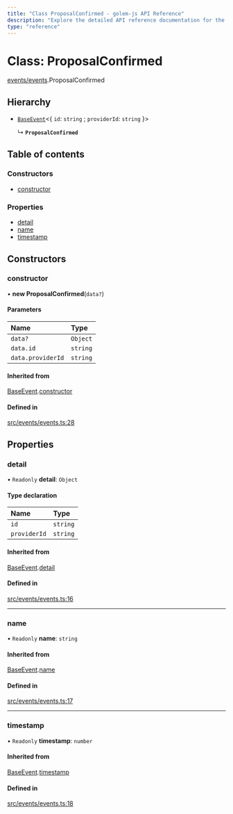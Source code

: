 ```yaml
---
title: "Class ProposalConfirmed - golem-js API Reference"
description: "Explore the detailed API reference documentation for the Class ProposalConfirmed within the golem-js SDK for the Golem Network."
type: "reference"
---
```

# Class: ProposalConfirmed

[events/events](../modules/events_events).ProposalConfirmed

## Hierarchy

- [`BaseEvent`](events_events.BaseEvent)<{ `id`: `string` ; `providerId`: `string`  }\>

  ↳ **`ProposalConfirmed`**

## Table of contents

### Constructors

- [constructor](events_events.ProposalConfirmed#constructor)

### Properties

- [detail](events_events.ProposalConfirmed#detail)
- [name](events_events.ProposalConfirmed#name)
- [timestamp](events_events.ProposalConfirmed#timestamp)

## Constructors

### constructor

• **new ProposalConfirmed**(`data?`)

#### Parameters

| Name | Type |
| :------ | :------ |
| `data?` | `Object` |
| `data.id` | `string` |
| `data.providerId` | `string` |

#### Inherited from

[BaseEvent](events_events.BaseEvent).[constructor](events_events.BaseEvent#constructor)

#### Defined in

[src/events/events.ts:28](https://github.com/golemfactory/golem-js/blob/fd57fdd/src/events/events.ts#L28)

## Properties

### detail

• `Readonly` **detail**: `Object`

#### Type declaration

| Name | Type |
| :------ | :------ |
| `id` | `string` |
| `providerId` | `string` |

#### Inherited from

[BaseEvent](events_events.BaseEvent).[detail](events_events.BaseEvent#detail)

#### Defined in

[src/events/events.ts:16](https://github.com/golemfactory/golem-js/blob/fd57fdd/src/events/events.ts#L16)

___

### name

• `Readonly` **name**: `string`

#### Inherited from

[BaseEvent](events_events.BaseEvent).[name](events_events.BaseEvent#name)

#### Defined in

[src/events/events.ts:17](https://github.com/golemfactory/golem-js/blob/fd57fdd/src/events/events.ts#L17)

___

### timestamp

• `Readonly` **timestamp**: `number`

#### Inherited from

[BaseEvent](events_events.BaseEvent).[timestamp](events_events.BaseEvent#timestamp)

#### Defined in

[src/events/events.ts:18](https://github.com/golemfactory/golem-js/blob/fd57fdd/src/events/events.ts#L18)
